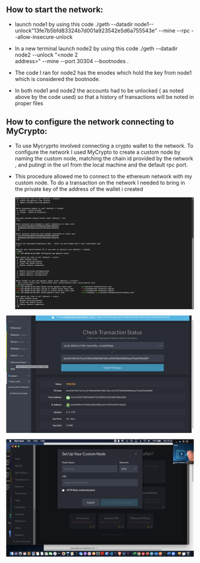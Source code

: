   ## How to start  the  network:
  
* launch node1 by using this code ./geth --datadir
  node1--unlock"13fe7b5bfd83324b7d001a923542e5d6a755543e" --mine --rpc --allow-insecure-unlock

* In a new terminal launch node2 by using this code ./geth --datadir node2 --unlock "<node 2   
  address>" --mine --port 30304 --bootnodes <enode address from node1>.
 
* The code  I ran for node2 has the enodes which hold the key from node1 which is considered the
   bootnode. 
 
* In both node1 and node2 the accounts had to be unlocked ( as noted above by the code used) so that a
 history of transactions will be noted in  proper files
  

## How to configure the network connecting to MyCrypto:
  
  * To use Mycryprto involved connecting a crypto wallet to the network. To configure the network I used
    MyCrypto to create a custom node by naming the custom node, matching  the chain id  provided by
    the  network , and putingt in the url from the local machine and the default rpc port.
    
    
 * This procedure allowed me to connect to the ethereum network with my custom node. To do a  transaction
   on the network I needed to bring in the private key of the address of the wallet i created

   ![connecting to MYCrypto](https://github.com/wpcesaire/proof-of-authority-project/blob/master/Screen%20Shot%202020-07-30%20at%206.50.26%20AM.png)
 
  ![tx](https://github.com/wpcesaire/proof-of-authority-project/blob/master/Screen%20Shot%202020-07-31%20at%201.44.09%20PM.png)
   

![tx](https://github.com/wpcesaire/proof-of-authority-project/blob/master/Screen%20Shot%202020-07-25%20at%2010.33.26%20AM.png)


